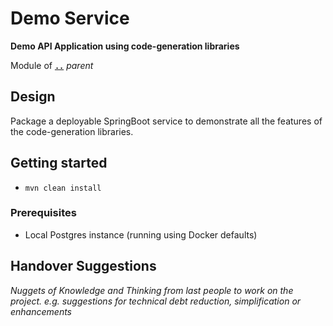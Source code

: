 # Demo Service

**Demo API Application using code-generation libraries**

Module of [**`..`**](../README.md) *parent*


## Design

Package a deployable SpringBoot service to demonstrate all the features of the code-generation libraries.


## Getting started

* `mvn clean install` 

### Prerequisites

* Local Postgres instance (running using Docker defaults)


## Handover Suggestions

_Nuggets of Knowledge and Thinking from last people to work on the project._
_e.g. suggestions for technical debt reduction, simplification or enhancements_


